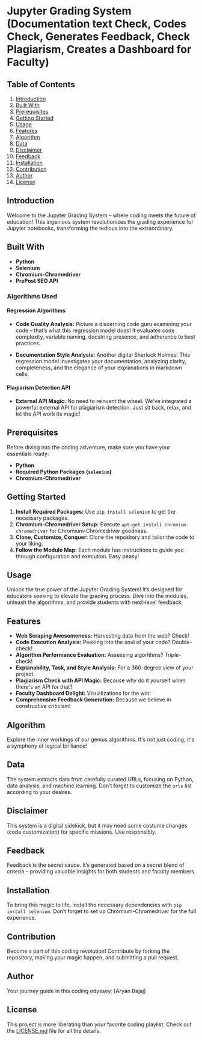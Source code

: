 # Jupyter Grading System (Documentation text Check, Codes Check, Generates Feedback, Check Plagiarism, Creates a Dashboard for Faculty)

## Table of Contents

1. [Introduction](#introduction)
2. [Built With](#built-with)
3. [Prerequisites](#prerequisites)
4. [Getting Started](#getting-started)
5. [Usage](#usage)
6. [Features](#features)
7. [Algorithm](#algorithm)
8. [Data](#data)
9. [Disclaimer](#disclaimer)
10. [Feedback](#feedback)
11. [Installation](#installation)
12. [Contribution](#contribution)
13. [Author](#author)
14. [License](#license)

## Introduction <a name="introduction"></a>

Welcome to the Jupyter Grading System – where coding meets the future of education! This ingenious system revolutionizes the grading experience for Jupyter notebooks, transforming the tedious into the extraordinary.

## Built With <a name="built-with"></a>

- **Python**
- **Selenium**
- **Chromium-Chromedriver**
- **PrePost SEO API**

### Algorithms Used

#### Regression Algorithms

- **Code Quality Analysis:** Picture a discerning code guru examining your code – that’s what this regression model does! It evaluates code complexity, variable naming, docstring presence, and adherence to best practices.

- **Documentation Style Analysis:** Another digital Sherlock Holmes! This regression model investigates your documentation, analyzing clarity, completeness, and the elegance of your explanations in markdown cells.

#### Plagiarism Detection API

- **External API Magic:** No need to reinvent the wheel. We've integrated a powerful external API for plagiarism detection. Just sit back, relax, and let the API work its magic!

## Prerequisites <a name="prerequisites"></a>

Before diving into the coding adventure, make sure you have your essentials ready:

- **Python**
- **Required Python Packages (`selenium`)**
- **Chromium-Chromedriver**

## Getting Started <a name="getting-started"></a>

1. **Install Required Packages:** Use `pip install selenium` to get the necessary packages.
2. **Chromium-Chromedriver Setup:** Execute `apt-get install chromium-chromedriver` for Chromium-Chromedriver goodness.
3. **Clone, Customize, Conquer:** Clone the repository and tailor the code to your liking.
4. **Follow the Module Map:** Each module has instructions to guide you through configuration and execution. Easy peasy!

## Usage <a name="usage"></a>

Unlock the true power of the Jupyter Grading System! It’s designed for educators seeking to elevate the grading process. Dive into the modules, unleash the algorithms, and provide students with next-level feedback.

## Features <a name="features"></a>

- **Web Scraping Awesomeness:** Harvesting data from the web? Check!
- **Code Execution Analysis:** Peeking into the soul of your code? Double-check!
- **Algorithm Performance Evaluation:** Assessing algorithms? Triple-check!
- **Explanability, Task, and Style Analysis:** For a 360-degree view of your project.
- **Plagiarism Check with API Magic:** Because why do it yourself when there's an API for that?
- **Faculty Dashboard Delight:** Visualizations for the win!
- **Comprehensive Feedback Generation:** Because we believe in constructive criticism!

## Algorithm <a name="algorithm"></a>

Explore the inner workings of our genius algorithms. It's not just coding; it's a symphony of logical brilliance!

## Data <a name="data"></a>

The system extracts data from carefully curated URLs, focusing on Python, data analysis, and machine learning. Don’t forget to customize the `urls` list according to your desires.

## Disclaimer <a name="disclaimer"></a>

This system is a digital sidekick, but it may need some costume changes (code customization) for specific missions. Use responsibly.

## Feedback <a name="feedback"></a>

Feedback is the secret sauce. It’s generated based on a secret blend of criteria – providing valuable insights for both students and faculty members.

## Installation <a name="installation"></a>

To bring this magic to life, install the necessary dependencies with `pip install selenium`. Don’t forget to set up Chromium-Chromedriver for the full experience.

## Contribution <a name="contribution"></a>

Become a part of this coding revolution! Contribute by forking the repository, making your magic happen, and submitting a pull request.

## Author <a name="author"></a>

Your journey guide in this coding odyssey: [Aryan Bajaj]

## License <a name="license"></a>

This project is more liberating than your favorite coding playlist. Check out the [LICENSE.md](LICENSE.md) file for all the details.
